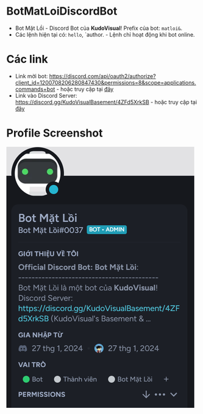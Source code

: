 # BotMatLoiDiscordBot
* Bot Mặt Lồi - Discord Bot của **KudoVisual**! Prefix của bot: `matloi&`.
* Các lệnh hiện tại có: `hello`, `author. - Lệnh chỉ hoạt động khi bot online.
# Các link
* Link mời bot: https://discord.com/api/oauth2/authorize?client_id=1200708206280847430&permissions=8&scope=applications.commands+bot - hoặc truy cập tại [đây](https://discord.com/api/oauth2/authorize?client_id=1200708206280847430&permissions=8&scope=applications.commands+bot)
* Link vào Discord Server: https://discord.gg/KudoVisualBasement/4ZFd5XrkSB - hoặc truy cập tại [đây](https://discord.gg/KudoVisualBasement/4ZFd5XrkSB)
# Profile Screenshot
![screenshot](screenshot.png)
